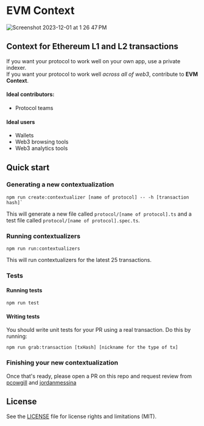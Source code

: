 # EVM Context

![Screenshot 2023-12-01 at 1 26 47 PM](https://github.com/waterfall-mkt/curta-write-ups/assets/26611339/d8e17298-c339-43f8-a0e8-52e91caaa5e8)

## Context for Ethereum L1 and L2 transactions

If you want your protocol to work well on your own app, use a private indexer.<br/>
If you want your protocol to work well _across all of web3_, contribute to **EVM Context**.

#### Ideal contributors:

- Protocol teams

#### Ideal users

- Wallets
- Web3 browsing tools
- Web3 analytics tools

## Quick start

### Generating a new contextualization

```
npm run create:contextualizer [name of protocol] -- -h [transaction hash]`
```

This will generate a new file called `protocol/[name of protocol].ts` and a test file called `protocol/[name of protocol].spec.ts`.

### Running contextualizers

```
npm run run:contextualizers
```

This will run contextualizers for the latest 25 transactions.

### Tests

#### Running tests

```
npm run test
```

#### Writing tests

You should write unit tests for your PR using a real transaction. Do this by running:

```
npm run grab:transaction [txHash] [nickname for the type of tx]
```

### Finishing your new contextualization

Once that's ready, please open a PR on this repo and request review from [pcowgill](https://github.com/pcowgill) and [jordanmessina](https://github.com/jordanmessina)

## License

See the [LICENSE](LICENSE.md) file for license rights and limitations (MIT).
